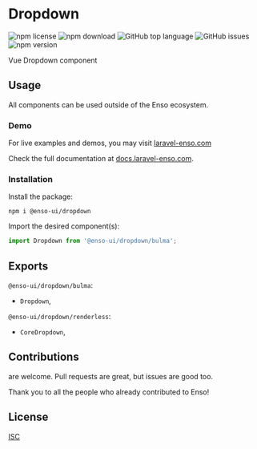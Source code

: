 # Dropdown

![npm license](https://img.shields.io/npm/l/@enso-ui/dropdown.svg) 
![npm download](https://img.shields.io/npm/dm/@enso-ui/dropdown.svg) 
![GitHub top language](https://img.shields.io/github/languages/top/enso-ui/dropdown.svg) 
![GitHub issues](https://img.shields.io/github/issues/enso-ui/dropdown.svg) 
![npm version](https://img.shields.io/npm/v/@enso-ui/dropdown.svg) 

Vue Dropdown component

## Usage

All components can be used outside of the Enso ecosystem.

### Demo

For live examples and demos, you may visit [laravel-enso.com](https://www.laravel-enso.com)

Check the full documentation at  [docs.laravel-enso.com](https://docs.laravel-enso.com).

### Installation

Install the package:
```
npm i @enso-ui/dropdown
```
Import the desired component(s):
```js
import Dropdown from '@enso-ui/dropdown/bulma';
```

## Exports

`@enso-ui/dropdown/bulma`:
- `Dropdown`,

`@enso-ui/dropdown/renderless`:
- `CoreDropdown`,

## Contributions

are welcome. Pull requests are great, but issues are good too.

Thank you to all the people who already contributed to Enso!

## License

[ISC](https://opensource.org/licenses/ISC)
